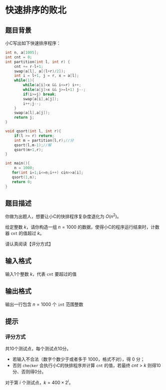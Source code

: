 # 快速排序的败北

## 题目背景

小C写出如下快速排序程序：
```cpp
int n, a[1005];
int cnt = 0;
int partition(int l, int r) {
    cnt += r-l+1;
    swap(a[l], a[(l+r)/2]);
    int i = l+1, j = r, x = a[l];
    while(1){
        while(a[i]<x && i<=r) i++;
        while(a[j]>x && j>=l+1) j--;
        if(i>=j) break;
        swap(a[i],a[j]);
        i++;j--;
    }
    swap(a[l],a[j]);
    return j; 
}

void qsort(int l, int r){
    if(l >= r) return;
    int m = partition(l,r);//分
    qsort(l,m-1);//解
    qsort(m+1,r);
}

int main(){
	n = 1000;
   for(int i=1;i<=n;i++) cin>>a[i];
   qsort(1,n);
   return 0;
}
```

## 题目描述

你做为出题人，想要让小C的快排程序复杂度退化为 $O(n^2)$。

给定整数 $k$，请你构造一组 $n=1000$ 的数据，使得小C的程序运行结束时，计数器 `cnt` 的值超过 $k$。

请认真阅读【评分方式】

## 输入格式

输入1个整数 $k$，代表 `cnt` 要超过的值

## 输出格式

输出一行包含 $n=1000$ 个 `int` 范围整数

## 提示

### 评分方式

共10个测试点，每个测试点10分。
- 若输入不合法（数字个数少于或者多于 $1000$，格式不对），得 $0$ 分；
- 否则 `checker` 会执行小C的快排程序并计算 `cnt` 的值，若最终 $cnt>k$ 则得10分、否则得0分。

对于第 $i$ 个测试点，$k=400\times 2^i$。